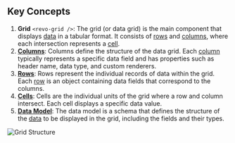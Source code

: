 
## Key Concepts

1. **Grid** `<revo-grid />`: The grid (or data grid) is the main component that displays [data](./defs#Data-Source) in a tabular format. It consists of [rows](./row) and [columns](./column), where each intersection represents a [cell](./cell).
2. **[Columns](./column)**: Columns define the structure of the data grid. Each [column](./defs#Column) typically represents a specific data field and has properties such as header name, data type, and custom renderers.
3. **[Rows](./row)**: Rows represent the individual records of data within the grid. Each [row](./defs#Row) is an object containing data fields that correspond to the columns.
4. **[Cells](./cell)**: Cells are the individual units of the grid where a row and column intersect. Each cell displays a specific data value.
5. **[Data Model](./defs#Data-Model)**: The data model is a schema that defines the structure of the [data](./defs#Data-Source) to be displayed in the grid, including the fields and their types.

![Grid Structure](/data-explained.png)
